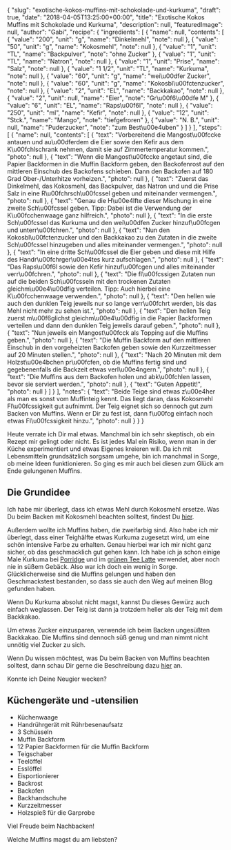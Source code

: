 {
    "slug": "exotische-kokos-muffins-mit-schokolade-und-kurkuma",
    "draft": true,
    "date": "2018-04-05T13:25:00+00:00",
    "title": "Exotische Kokos Muffins mit Schokolade und Kurkuma",
    "description": null,
    "featuredImage": null,
    "author": "Gabi",
    "recipe": {
        "ingredients": [
            {
                "name": null,
                "contents": [
                    {
                        "value": "200",
                        "unit": "g",
                        "name": "Dinkelmehl",
                        "note": null
                    },
                    {
                        "value": "50",
                        "unit": "g",
                        "name": "Kokosmehl",
                        "note": null
                    },
                    {
                        "value": "1",
                        "unit": "TL",
                        "name": "Backpulver",
                        "note": "ohne Zucker"
                    },
                    {
                        "value": "1",
                        "unit": "TL",
                        "name": "Natron",
                        "note": null
                    },
                    {
                        "value": "1",
                        "unit": "Prise",
                        "name": "Salz",
                        "note": null
                    },
                    {
                        "value": "1 1\/2",
                        "unit": "TL",
                        "name": "Kurkuma",
                        "note": null
                    },
                    {
                        "value": "60",
                        "unit": "g",
                        "name": "wei\u00dfer Zucker",
                        "note": null
                    },
                    {
                        "value": "60",
                        "unit": "g",
                        "name": "Kokosbl\u00fctenzucker",
                        "note": null
                    },
                    {
                        "value": "2",
                        "unit": "EL",
                        "name": "Backkakao",
                        "note": null
                    },
                    {
                        "value": "2",
                        "unit": null,
                        "name": "Eier",
                        "note": "Gr\u00f6\u00dfe M"
                    },
                    {
                        "value": "6",
                        "unit": "EL",
                        "name": "Raps\u00f6l",
                        "note": null
                    },
                    {
                        "value": "250",
                        "unit": "ml",
                        "name": "Kefir",
                        "note": null
                    },
                    {
                        "value": "12",
                        "unit": "Stck.",
                        "name": "Mango",
                        "note": "tiefgefroren"
                    },
                    {
                        "value": "N. B.",
                        "unit": null,
                        "name": "Puderzucker",
                        "note": "zum Best\u00e4uben"
                    }
                ]
            }
        ],
        "steps": [
            {
                "name": null,
                "contents": [
                    {
                        "text": "Vorbereitend die Mangost\u00fccke antauen und au\u00dferdem die Eier sowie den Kefir aus dem K\u00fchlschrank nehmen, damit sie auf Zimmertemperatur kommen.",
                        "photo": null
                    },
                    {
                        "text": "Wenn die Mangost\u00fccke angetaut sind, die Papier Backformen in die Muffin Backform geben, den Backofenrost auf den mittleren Einschub des Backofens schieben. Dann den Backofen auf 180 Grad Ober-\/Unterhitze vorheizen.",
                        "photo": null
                    },
                    {
                        "text": "Zuerst das Dinkelmehl, das Kokosmehl, das Backpulver, das Natron und und die Prise Salz in eine R\u00fchrsch\u00fcssel geben und miteinander vermengen.",
                        "photo": null
                    },
                    {
                        "text": "Genau die H\u00e4lfte dieser Mischung in eine zweite Sch\u00fcssel geben. Tipp: Dabei ist die Verwendung der K\u00fcchenwaage ganz hilfreich.",
                        "photo": null
                    },
                    {
                        "text": "In die erste Sch\u00fcssel das Kurkuma und den wei\u00dfen Zucker hinzuf\u00fcgen und unterr\u00fchren.",
                        "photo": null
                    },
                    {
                        "text": "Nun den Kokosbl\u00fctenzucker und den Backkakao zu den Zutaten in die zweite Sch\u00fcssel hinzugeben und alles miteinander vermengen.",
                        "photo": null
                    },
                    {
                        "text": "In eine dritte Sch\u00fcssel die Eier geben und diese mit Hilfe des Handr\u00fchrger\u00e4tes kurz aufschlagen.",
                        "photo": null
                    },
                    {
                        "text": "Das Raps\u00f6l sowie den Kefir hinzuf\u00fcgen und alles miteinander verr\u00fchren.",
                        "photo": null
                    },
                    {
                        "text": "Die fl\u00fcssigen Zutaten nun auf die beiden Sch\u00fcsseln mit den trockenen Zutaten gleichm\u00e4\u00dfig verteilen. Tipp: Auch hierbei eine K\u00fcchenwaage verwenden.",
                        "photo": null
                    },
                    {
                        "text": "Den hellen wie auch den dunklen Teig jeweils nur so lange verr\u00fchrt werden, bis das Mehl nicht mehr zu sehen ist.",
                        "photo": null
                    },
                    {
                        "text": "Den hellen Teig zuerst m\u00f6glichst gleichm\u00e4\u00dfig in die Papier Backformen verteilen und dann den dunklen Teig jeweils darauf geben.",
                        "photo": null
                    },
                    {
                        "text": "Nun jeweils ein Mangost\u00fcck als Topping auf die Muffins geben.",
                        "photo": null
                    },
                    {
                        "text": "Die Muffin Backform auf den mittleren Einschub in den vorgeheizten Backofen geben sowie den Kurzzeitmesser auf 20 Minuten stellen.",
                        "photo": null
                    },
                    {
                        "text": "Nach 20 Minuten mit dem Holzst\u00e4bchen pr\u00fcfen, ob die Muffins fertig sind und gegebenenfalls die Backzeit etwas verl\u00e4ngern.",
                        "photo": null
                    },
                    {
                        "text": "Die Muffins aus dem Backofen holen und abk\u00fchlen lassen, bevor sie serviert werden.",
                        "photo": null
                    },
                    {
                        "text": "Guten Appetit!",
                        "photo": null
                    }
                ]
            }
        ],
        "notes": {
            "text": "Beide Teige sind etwas z\u00e4her als man es sonst vom Muffinteig kennt. Das liegt daran, dass Kokosmehl Fl\u00fcssigkeit gut aufnimmt. Der Teig eignet sich so dennoch gut zum Backen von Muffins. Wenn er Dir zu fest ist, dann f\u00fcg einfach noch etwas Fl\u00fcssigkeit hinzu.",
            "photo": null
        }
    }
}

Heute verrate ich Dir mal etwas. Manchmal bin ich sehr skeptisch, ob ein Rezept mir gelingt oder nicht. Es ist jedes Mal ein Risiko, wenn man in der Küche experimentiert und etwas Eigenes kreieren will. Da ich mit Lebensmitteln grundsätzlich sorgsam umgehe, bin ich manchmal in Sorge, ob meine Ideen funktionieren. So ging es mir auch bei diesen zum Glück am Ende gelungenen Muffins.


## Die Grundidee

Ich habe mir überlegt, dass ich etwas Mehl durch Kokosmehl ersetze. Was Du beim Backen mit Kokosmehl beachten solltest, findest Du [hier](https://kochfokus.de/artikel/ist-kokosmehl-wirklich-gesund/ "hier").

Außerdem wollte ich Muffins haben, die zweifarbig sind. Also habe ich mir überlegt, dass einer Teighälfte etwas Kurkuma zugesetzt wird, um eine schön intensive Farbe zu erhalten. Genau hierbei war ich mir nicht ganz sicher, ob das geschmacklich gut gehen kann. Ich habe ich ja schon einige Male Kurkuma bei [Porridge](https://kochfokus.de/artikel/goldener-herbst-porridge/ "Porridge") und im [grünen Tee Latte](https://kochfokus.de/artikel/der-perfekte-vegane-gruene-tee-latte/ "grünen Tee Latte") verwendet, aber noch nie in süßem Gebäck. Also war ich doch ein wenig in Sorge. Glücklicherweise sind die Muffins gelungen und haben den Geschmackstest bestanden, so dass sie auch den Weg auf meinen Blog gefunden haben.

Wenn Du Kurkuma absolut nicht magst, kannst Du dieses Gewürz auch einfach weglassen. Der Teig ist dann ja trotzdem heller als der Teig mit dem Backkakao.

Um etwas Zucker einzusparen, verwende ich beim Backen ungesüßten Backkakao. Die Muffins sind dennoch süß genug und man nimmt nicht unnötig viel Zucker zu sich.

Wenn Du wissen möchtest, was Du beim Backen von Muffins beachten solltest, dann schau Dir gerne die Beschreibung dazu [hier](https://kochfokus.de/artikel/frischkaese-muffins-mit-himbeeren-und-zitrone/ "hier") an.

Konnte ich Deine Neugier wecken?


## Küchengeräte und -utensilien

- Küchenwaage
- Handrührgerät mit Rührbesenaufsatz
- 3 Schüsseln
- Muffin Backform
- 12 Papier Backformen für die Muffin Backform
- Teigschaber
- Teelöffel
- Esslöffel
- Eisportionierer
- Backrost
- Backofen
- Backhandschuhe
- Kurzzeitmesser
- Holzspieß für die Garprobe

Viel Freude beim Nachbacken!

Welche Muffins magst du am liebsten?